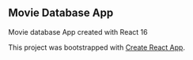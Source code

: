 
## Movie Database App

Movie database App created with React 16

This project was bootstrapped with [Create React App](https://github.com/facebookincubator/create-react-app).
